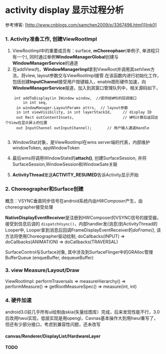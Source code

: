 # activity display 显示过程分析

参考博客: [http://www.cnblogs.com/samchen2009/p/3367496.html][link0]

### 1. Activity准备工作, 创建ViewRootImpl

1. ViewRootImpl中的重要成员有：surface, **mChoreophaer**(单例子, 单进程只有一个), 同时通过单例**WindowManagerGlobal**创建与**WindowManagerService**的通道
2. 在addView内，**WindowManagerImpl**拿到ViewRoot并调用其setView方法，将view, layout参数交与ViewRootImpl接管.在该函数内进行初始化工作，包括创建**InputChannel**接受用户按键输入，enable图形硬件加速，向**WindowManagerService**报道，加入到其窗口管理队列中，相关源码如下，

```
	int addToDisplay(in IWindow window,  //提供给WMS的回调接口
 		in int seq, 
     in windowManager.LayoutParams attrs,  // layout参数
     in int viewVisibility, in int layerStackId,     // display ID
     out Rect outContentInsets,                      // WMS计算后返回这个View在显示屏上的位置
     out InputChannel outInputChannel);       // 用户输入通道Handle
     
```
3. WindowStat对象，是ViewRootImpl在wms server端的代表，内部维护windowToken, 
appWindowToken

4. 最后wms将调用WindowState的**attach()**, 创建SurfaceSession, 并将SurfaceSession,WindowSession和WindowSate关联
5. **ActivityThread**发送**ACTIVITY_RESUMED**告诉Activity显示开始

### 2. Choreographer和Surface创建

概念：VSYNC垂直同步信号在android系统内由*HWComposer*产生，由choreographer接受处理

**NativeDisplayEventReceiver**是注册到HWComposer的VSYNC信号的接受器，接受到信息后调的 `dispatchVsync()`，内部handler发(消息)到ActivityThread的Looper中, Looper拿到消息后回调FrameDisplayEventReceiver的*doFrame()*, 该方法将使用Choreographer驱动绘制, 
doCallbacks(INPUT) => doCallbacks(ANIMATION) => doCallbacks(TRAVERSAL)


SurfaceControl与Surface对象, 其中涉及到SurfaceFlinger中的GRAlloc管理BufferQueue (enqueBuffer, dequeueBuffer)

### 3. view Measure/Layout/Draw

ViewRootImpl: performTraversals => measureHierarchy() => performMeasure() => getRootMeasureSpec() => measure(int, int)

### 4. 硬件加速
android3.0前几乎所有ui绘制由skia(矢量绘图库）完成，后来发现性能不行，3.0后改用hwui实现，低层实现是用opengl，Cavnas基本操作大到用*hwui*重写了，但还有少部分接口，考虑到兼容性问题，还未改写

#### canvas/Renderer/DisplayList/HardwareLayer

#### TODO


[link0]: http://www.cnblogs.com/samchen2009/p/3367496.html







